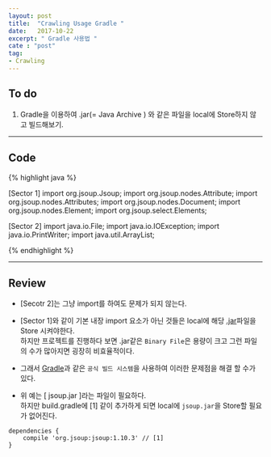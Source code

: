 ```yaml
---
layout: post
title:  "Crawling Usage Gradle "
date:   2017-10-22
excerpt: " Gradle 사용법 "
cate : "post"
tag:
- Crawling
---
```


## To do

1. Gradle을 이용하여 .jar(= Java Archive ) 와 같은 파일을 local에 Store하지 않고 빌드해보기.

---

## Code
{% highlight java %}

[Sector 1]
import org.jsoup.Jsoup;
import org.jsoup.nodes.Attribute;
import org.jsoup.nodes.Attributes;
import org.jsoup.nodes.Document;
import org.jsoup.nodes.Element;
import org.jsoup.select.Elements;


[Sector 2]
import java.io.File;
import java.io.IOException;
import java.io.PrintWriter;
import java.util.ArrayList;

{% endhighlight %}

---

## Review

* [Secotr 2]는 그냥 import를 하여도 문제가 되지 않는다.

* [Sector 1]와 같이 기본 내장 import 요소가 아닌 것들은 local에 해당 [.jar](https://ko.wikipedia.org/wiki/JAR_(%ED%8C%8C%EC%9D%BC_%ED%8F%AC%EB%A7%B7))파일을 Store 시켜야한다. <br> 하지만 프로젝트를 진행하다 보면 .jar같은 `Binary File`은 용량이 크고 그런 파일의 수가 많아지면 굉장히 비효율적이다.

* 그래서 [Gradle](https://en.wikipedia.org/wiki/Gradle)과 같은 `공식 빌드 시스템`을 사용하여 이러한 문제점을 해결 할 수가 있다.

* 위 예는 [ jsoup.jar ]라는 파일이 필요하다. <br> 하지만 build.gradle에 [1] 같이 추가하게 되면 local에 `jsoup.jar`을 Store할 필요가 없어진다.

```
dependencies {
    compile 'org.jsoup:jsoup:1.10.3' // [1]
}
```
